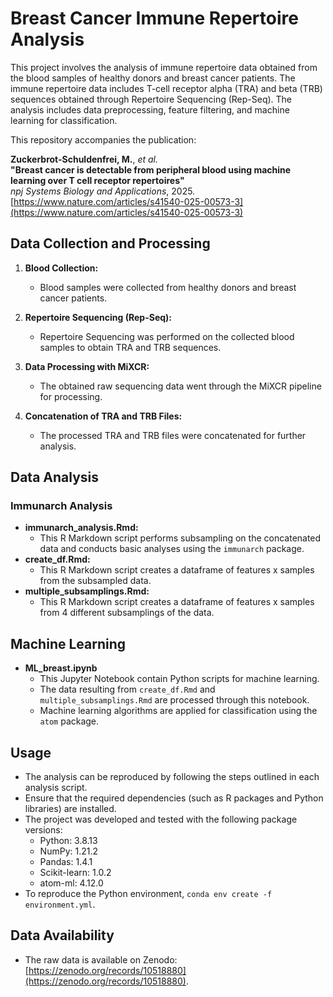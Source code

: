 # Breast Cancer Immune Repertoire Analysis

This project involves the analysis of immune repertoire data obtained from the blood samples of healthy donors and breast cancer patients. 
The immune repertoire data includes T-cell receptor alpha (TRA) and beta (TRB) sequences obtained through Repertoire Sequencing (Rep-Seq). 
The analysis includes data preprocessing, feature filtering, and machine learning for classification.

This repository accompanies the publication:

**Zuckerbrot-Schuldenfrei, M.**, *et al.*  
**"Breast cancer is detectable from peripheral blood using machine learning over T cell receptor repertoires"**  
*npj Systems Biology and Applications*, 2025.  
[https://www.nature.com/articles/s41540-025-00573-3](https://www.nature.com/articles/s41540-025-00573-3)

## Data Collection and Processing

1. **Blood Collection:**
   - Blood samples were collected from healthy donors and breast cancer patients.

2. **Repertoire Sequencing (Rep-Seq):**
   - Repertoire Sequencing was performed on the collected blood samples to obtain TRA and TRB sequences.

3. **Data Processing with MiXCR:**
   - The obtained raw sequencing data went through the MiXCR pipeline for processing.

4. **Concatenation of TRA and TRB Files:**
   - The processed TRA and TRB files were concatenated for further analysis.

## Data Analysis

### Immunarch Analysis

- **immunarch_analysis.Rmd:**
  - This R Markdown script performs subsampling on the concatenated data and conducts basic analyses using the `immunarch` package.
- **create_df.Rmd:**
  - This R Markdown script creates a dataframe of features x samples from the subsampled data.
- **multiple_subsamplings.Rmd:**
  - This R Markdown script creates a dataframe of features x samples from 4 different subsamplings of the data.

## Machine Learning

- **ML_breast.ipynb** 
  - This Jupyter Notebook contain Python scripts for machine learning.
  - The data resulting from `create_df.Rmd` and `multiple_subsamplings.Rmd` are processed through this notebook.
  - Machine learning algorithms are applied for classification using the `atom` package.

## Usage

- The analysis can be reproduced by following the steps outlined in each analysis script.
- Ensure that the required dependencies (such as R packages and Python libraries) are installed.
- The project was developed and tested with the following package versions:
   - Python: 3.8.13
   - NumPy: 1.21.2
   - Pandas: 1.4.1
   - Scikit-learn: 1.0.2
   - atom-ml: 4.12.0
- To reproduce the Python environment, `conda env create -f environment.yml`.

## Data Availability

- The raw data is available on Zenodo: [https://zenodo.org/records/10518880](https://zenodo.org/records/10518880).
